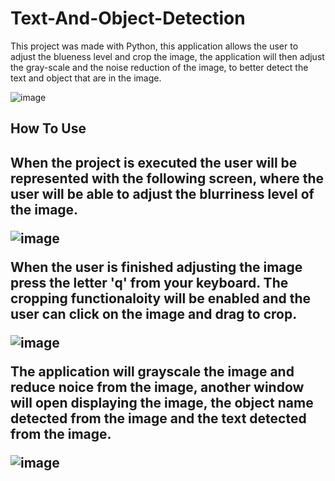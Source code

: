 # Text-And-Object-Detection
This project was made with Python, this application allows the user to adjust the blueness level and crop the image, the application will then adjust the gray-scale and the noise reduction of the image, to better detect the text and object that are in the image. 

![image](https://user-images.githubusercontent.com/64418367/173660690-d195e433-366b-4ef5-8383-165e5fa8c05a.png)

<h2>How To Use<h2> 
<p>When the project is executed the user will be represented with the following screen, where the user will be able to adjust the blurriness level of the image.</p>
  
![image](https://user-images.githubusercontent.com/64418367/173662340-28549e08-c77f-42a9-b39c-202e22e45ccf.png)

<p>When the user is finished adjusting the image press the letter 'q' from your keyboard. The cropping functionaloity will be enabled and the user can click on the image and drag to crop.</p>

![image](https://user-images.githubusercontent.com/64418367/173662449-ae593424-e691-441f-a760-b470a332ba65.png)

<p>The application will grayscale the image and reduce noice from the image, another window will open displaying the image, the object name detected from the image and the text detected from the image.</p>
  
![image](https://user-images.githubusercontent.com/64418367/173662524-c13737fe-6468-48cc-b94c-060a4e92270f.png)
